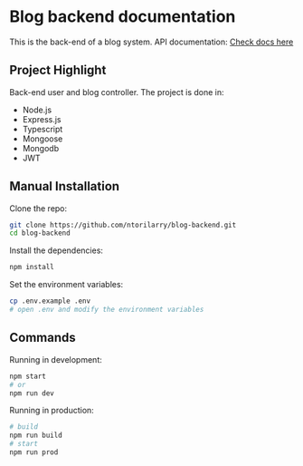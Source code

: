 # Blog backend documentation

This is the back-end of a blog system.
API documentation: [Check docs here](https://blog-backend-snkr.onrender.com/api-docs)

## Project Highlight

Back-end user and blog controller.
The project is done in:

- Node.js
- Express.js
- Typescript
- Mongoose
- Mongodb
- JWT

## Manual Installation

Clone the repo:

```bash
git clone https://github.com/ntorilarry/blog-backend.git
cd blog-backend
```

Install the dependencies:

```bash
npm install
```

Set the environment variables:

```bash
cp .env.example .env
# open .env and modify the environment variables
```

## Commands

Running in development:

```bash
npm start
# or
npm run dev
```

Running in production:

```bash
# build
npm run build
# start
npm run prod
```